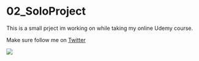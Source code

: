 # 02_SoloProject
This is a small prject im working on while taking my online Udemy course.

<p>Make sure follow me on <a href="https://twitter.com/cqrvo">Twitter</a></p>
<img src="http://i0.kym-cdn.com/photos/images/original/001/154/433/2b8.png"> 
